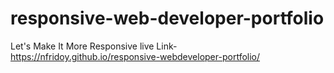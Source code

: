 # responsive-web-developer-portfolio
Let's Make It More Responsive
live Link- https://nfridoy.github.io/responsive-webdeveloper-portfolio/
